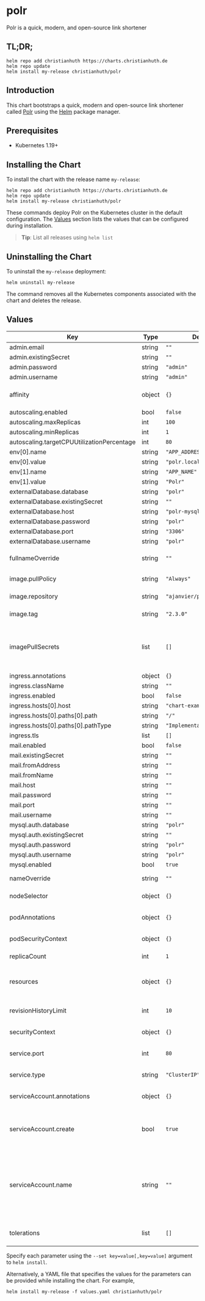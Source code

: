 # polr

Polr is a quick, modern, and open-source link shortener

## TL;DR;

```console
helm repo add christianhuth https://charts.christianhuth.de
helm repo update
helm install my-release christianhuth/polr
```

## Introduction

This chart bootstraps a quick, modern and open-source link shortener called [Polr](https://polrproject.org/) using the [Helm](https://helm.sh) package manager.

## Prerequisites

- Kubernetes 1.19+

## Installing the Chart

To install the chart with the release name `my-release`:

```console
helm repo add christianhuth https://charts.christianhuth.de
helm repo update
helm install my-release christianhuth/polr
```

These commands deploy Polr on the Kubernetes cluster in the default configuration. The [Values](#values) section lists the values that can be configured during installation.

> **Tip**: List all releases using `helm list`

## Uninstalling the Chart

To uninstall the `my-release` deployment:

```console
helm uninstall my-release
```

The command removes all the Kubernetes components associated with the chart and deletes the release.

## Values

| Key | Type | Default | Description |
|-----|------|---------|-------------|
| admin.email | string | `""` |  |
| admin.existingSecret | string | `""` |  |
| admin.password | string | `"admin"` |  |
| admin.username | string | `"admin"` |  |
| affinity | object | `{}` | Affinity settings for pod assignment |
| autoscaling.enabled | bool | `false` |  |
| autoscaling.maxReplicas | int | `100` |  |
| autoscaling.minReplicas | int | `1` |  |
| autoscaling.targetCPUUtilizationPercentage | int | `80` |  |
| env[0].name | string | `"APP_ADDRESS"` |  |
| env[0].value | string | `"polr.local"` |  |
| env[1].name | string | `"APP_NAME"` |  |
| env[1].value | string | `"Polr"` |  |
| externalDatabase.database | string | `"polr"` |  |
| externalDatabase.existingSecret | string | `""` |  |
| externalDatabase.host | string | `"polr-mysql"` |  |
| externalDatabase.password | string | `"polr"` |  |
| externalDatabase.port | string | `"3306"` |  |
| externalDatabase.username | string | `"polr"` |  |
| fullnameOverride | string | `""` | String to fully override `"polr.fullname"` |
| image.pullPolicy | string | `"Always"` | image pull policy |
| image.repository | string | `"ajanvier/polr"` | image repository |
| image.tag | string | `"2.3.0"` | Overrides the image tag |
| imagePullSecrets | list | `[]` | If defined, uses a Secret to pull an image from a private Docker registry or repository. |
| ingress.annotations | object | `{}` |  |
| ingress.className | string | `""` |  |
| ingress.enabled | bool | `false` |  |
| ingress.hosts[0].host | string | `"chart-example.local"` |  |
| ingress.hosts[0].paths[0].path | string | `"/"` |  |
| ingress.hosts[0].paths[0].pathType | string | `"ImplementationSpecific"` |  |
| ingress.tls | list | `[]` |  |
| mail.enabled | bool | `false` |  |
| mail.existingSecret | string | `""` |  |
| mail.fromAddress | string | `""` |  |
| mail.fromName | string | `""` |  |
| mail.host | string | `""` |  |
| mail.password | string | `""` |  |
| mail.port | string | `""` |  |
| mail.username | string | `""` |  |
| mysql.auth.database | string | `"polr"` |  |
| mysql.auth.existingSecret | string | `""` |  |
| mysql.auth.password | string | `"polr"` |  |
| mysql.auth.username | string | `"polr"` |  |
| mysql.enabled | bool | `true` |  |
| nameOverride | string | `""` | Provide a name in place of `polr` |
| nodeSelector | object | `{}` | Node labels for pod assignment |
| podAnnotations | object | `{}` | Annotations to be added to pods |
| podSecurityContext | object | `{}` | pod-level security context |
| replicaCount | int | `1` | Number of replicas |
| resources | object | `{}` | Resource limits and requests for the headwind pods. |
| revisionHistoryLimit | int | `10` | The number of old ReplicaSets to retain |
| securityContext | object | `{}` | container-level security context |
| service.port | int | `80` | Kubernetes port where service is exposed |
| service.type | string | `"ClusterIP"` | Kubernetes service type |
| serviceAccount.annotations | object | `{}` | Annotations to add to the service account |
| serviceAccount.create | bool | `true` | Specifies whether a service account should be created |
| serviceAccount.name | string | `""` | The name of the service account to use. If not set and create is true, a name is generated using the fullname template |
| tolerations | list | `[]` | Toleration labels for pod assignment |

Specify each parameter using the `--set key=value[,key=value]` argument to `helm install`.

Alternatively, a YAML file that specifies the values for the parameters can be provided while installing the chart. For example,

```console
helm install my-release -f values.yaml christianhuth/polr
```
